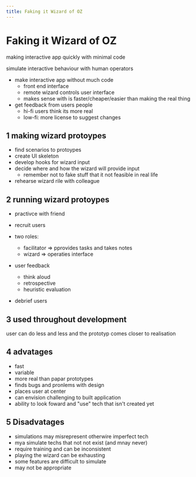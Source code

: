 ```yaml
---
title: Faking it Wizard of OZ
---
```

# Faking it Wizard of OZ

making interactive app quickly with minimal code

simulate interactive behaviour with human operators

- make interactive app without much code
	- front end interface
	- remote wizard controls user interface
	- makes sense with is faster/cheaper/easier than making the real thing
- get feedback from users people
	- hi-fi users think its more real
	- low-fi: more license to suggest changes

## 1 making wizard protoypes
- find scenarios to protoypes
- create UI skeleton
- develop hooks for wizard input
- decide where and how the wizard will provide input
	- remember not to fake stuff that it not feasible in real life
- rehearse wizard rile with colleague

## 2 running wizard protoypes
- practivce with friend
- recruit users

- two roles:
	- facilitator ⇒ pprovides tasks and takes notes
	- wizard ⇒ operaties interface

- user feedback
	- think aloud
	- retrospective
	- heuristic evaluation

- debrief users


## 3 used throughout development
user can do less and less and the prototyp comes closer to realisation

## 4 advatages
- fast
- variable
- more real than papar prototypes
- finds bugs and pronlems with design
- places user at center
- can envision challenging to built application
- ability to look foward and "use" tech that isn't created yet


## 5 Disadvatages
- simulations may misrepresent otherwire imperfect tech
- mya simulate techs that not not exist (and mnay never)
- require training and can be inconsistent
- playing the wizard can be exhausting
- some features are difficult to simulate
- may not be appropriate

